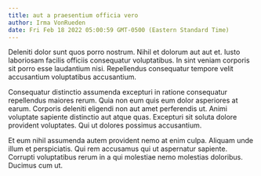 ```yaml
---
title: aut a praesentium officia vero
author: Irma VonRueden
date: Fri Feb 18 2022 05:00:59 GMT-0500 (Eastern Standard Time)
---
```

Deleniti dolor sunt quos porro nostrum. Nihil et dolorum aut aut et. Iusto laboriosam facilis officiis consequatur voluptatibus. In sint veniam corporis sit porro esse laudantium nisi. Repellendus consequatur tempore velit accusantium voluptatibus accusantium.

 Consequatur distinctio assumenda excepturi in ratione consequatur repellendus maiores rerum. Quia non eum quis eum dolor asperiores at earum. Corporis deleniti eligendi non aut amet perferendis ut. Animi voluptate sapiente distinctio aut atque quas. Excepturi sit soluta dolore provident voluptates. Qui ut dolores possimus accusantium.

 Et eum nihil assumenda autem provident nemo at enim culpa. Aliquam unde illum et perspiciatis. Qui rem accusamus qui ut aspernatur sapiente. Corrupti voluptatibus rerum in a qui molestiae nemo molestias doloribus. Ducimus cum ut.
